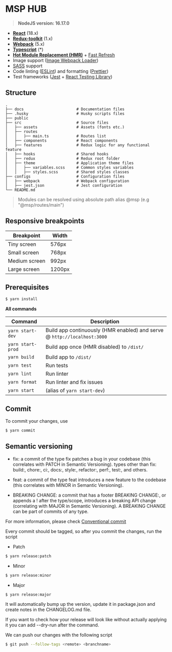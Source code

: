 # MSP HUB
> **NodeJS version: 16.17.0**

* **[React](https://facebook.github.io/react/)** (18.x)
* **[Redux-toolkit](https://redux-toolkit.js.org/)** (1.x)
* **[Webpack](https://webpack.js.org/)** (5.x)
* **[Typescript](https://www.typescriptlang.org/)** (*)
* **[Hot Module Replacement (HMR)](https://webpack.js.org/concepts/hot-module-replacement/)** + [Fast Refresh](https://github.com/pmmmwh/react-refresh-webpack-plugin)
* Image support ([Image Webpack Loader](https://github.com/tcoopman/image-webpack-loader))
* [SASS](http://sass-lang.com/) support
* Code linting ([ESLint](https://github.com/eslint/eslint)) and formatting ([Prettier](https://github.com/prettier/prettier))
* Test frameworks ([Jest](https://facebook.github.io/jest/) + [React Testing Library](https://testing-library.com/docs/react-testing-library/intro))

## Structure

	.
	├── docs                       # Documentation files
	├── .husky                     # Husky scripts files
	├── public
	├── src                        # Source files
	│   ├── assets                 # Assets (fonts etc.)
	│   ├── routes
	│   │   ├── main.ts            # Routes list
	│   ├── components             # React components
	│   ├── features               # Redux logic for any functional feature
	│   ├── hooks                  # Shared hooks
	│   ├── redux                  # Redux root folder
	│   ├── theme                  # Application theme files
	│   │   ├── variables.scss     # Common styles variables
	│   │   ├── styles.scss        # Shared styles classes
	├── configs                    # Configuration files
	│   ├── webpack                # Webpack configuration
	│   ├── jest.json              # Jest configuration
	└── README.md
> Modules can be resolved using absolute path alias @msp (e.g "@msp/routes/main")

## Responsive breakpoints

Breakpoint | Width
--- | ---
Tiny screen | 576px
Small screen | 768px
Medium screen | 992px
Large screen | 1200px

## Prerequisites

```bash
$ yarn install
```
**All commands**

Command | Description
--- | ---
`yarn start-dev` | Build app continuously (HMR enabled) and serve @ `http://localhost:3000`
`yarn start-prod` | Build app once (HMR disabled) to `/dist/`
`yarn build` | Build app to `/dist/`
`yarn test` | Run tests
`yarn lint` | Run linter
`yarn format` | Run linter and fix issues
`yarn start` | (alias of `yarn start-dev`)


## Commit

To commit your changes, use

```bash
$ yarn commit
```

## Semantic versioning

- fix: a commit of the type fix patches a bug in your codebase (this correlates with PATCH in Semantic Versioning).
types other than fix: build:, chore:, ci:, docs:, style:, refactor:, perf:, test:, and others.

- feat: a commit of the type feat introduces a new feature to the codebase (this correlates with MINOR in Semantic Versioning).

- BREAKING CHANGE: a commit that has a footer BREAKING CHANGE:, or appends a ! after the type/scope, introduces a breaking API change (correlating with MAJOR in Semantic Versioning). A BREAKING CHANGE can be part of commits of any type.

For more information, please check [Conventional commit](https://www.conventionalcommits.org/en/v1.0.0/)

Every commit should be tagged, so after you commit the changes, run the script

- Patch

```bash
$ yarn release:patch
```

- Minor

```bash
$ yarn release:minor
```

- Major

```bash
$ yarn release:major
```

It will automatically bump up the version, update it in package.json and create notes in
the CHANGELOG.md file.

If you want to check how your release will look like without actually
applying it you can add --dry-run after the command.

We can push our changes with the following script

```bash
$ git push --follow-tags <remote> <branchname>
```
